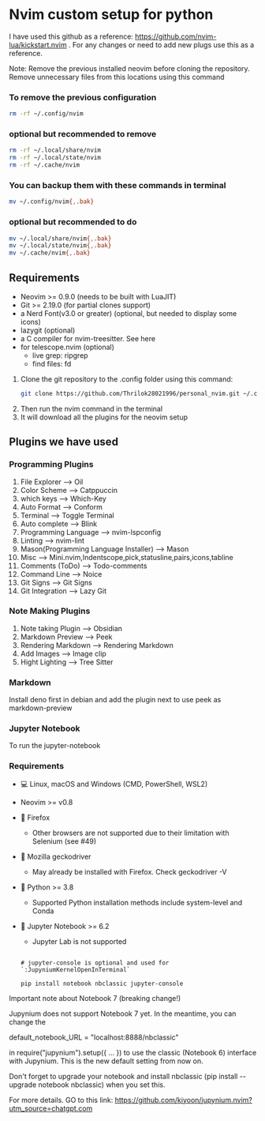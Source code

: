 # Nvim custom setup for python

I have used this github as a reference: https://github.com/nvim-lua/kickstart.nvim . For any changes or need to add new plugs use this as a reference.

Note: Remove the previous installed neovim before cloning the repository.
Remove unnecessary files from this locations using this command

### To remove the previous configuration

```bash
rm -rf ~/.config/nvim
```

### optional but recommended to remove

```bash
rm -rf ~/.local/share/nvim
rm -rf ~/.local/state/nvim
rm -rf ~/.cache/nvim
```

### You can backup them with these commands in terminal

```bash
mv ~/.config/nvim{,.bak}
```

### optional but recommended to do

```bash
mv ~/.local/share/nvim{,.bak}
mv ~/.local/state/nvim{,.bak}
mv ~/.cache/nvim{,.bak}
```

## Requirements

- Neovim >= 0.9.0 (needs to be built with LuaJIT)
- Git >= 2.19.0 (for partial clones support)
- a Nerd Font(v3.0 or greater) (optional, but needed to display some icons)
- lazygit (optional)
- a C compiler for nvim-treesitter. See here
- for telescope.nvim (optional)
  - live grep: ripgrep
  - find files: fd

1. Clone the git repository to the .config folder
   using this command:
   ```bash
   git clone https://github.com/Thrilok28021996/personal_nvim.git ~/.config/nvim
   ```
2. Then run the nvim command in the terminal
3. It will download all the plugins for the neovim setup

## Plugins we have used

### Programming Plugins

1. File Explorer --> Oil
2. Color Scheme --> Catppuccin
3. which keys --> Which-Key
4. Auto Format --> Conform
5. Terminal --> Toggle Terminal
6. Auto complete --> Blink
7. Programming Language --> nvim-lspconfig
8. Linting --> nvim-lint
9. Mason(Programming Language Installer) --> Mason
10. Misc --> Mini.nvim,Indentscope,pick,statusline,pairs,icons,tabline
11. Comments (ToDo) --> Todo-comments
12. Command Line --> Noice
13. Git Signs --> Git Signs
14. Git Integration --> Lazy Git

### Note Making Plugins

1. Note taking Plugin --> Obsidian
2. Markdown Preview --> Peek
3. Rendering Markdown --> Rendering Markdown
4. Add Images --> Image clip
5. Hight Lighting --> Tree Sitter

### Markdown

Install deno first in debian and add the plugin next to use peek as markdown-preview

### Jupyter Notebook

To run the jupyter-notebook

### Requirements

- 💻 Linux, macOS and Windows (CMD, PowerShell, WSL2)
- Neovim >= v0.8
- 🦊 Firefox

  - Other browsers are not supported due to their limitation with Selenium (see #49)

- 🦎 Mozilla geckodriver

  - May already be installed with Firefox. Check geckodriver -V

- 🐍 Python >= 3.8

  - Supported Python installation methods include system-level and Conda

- 📔 Jupyter Notebook >= 6.2

  - Jupyter Lab is not supported

  ```console

  # jupyter-console is optional and used for `:JupyniumKernelOpenInTerminal`

  pip install notebook nbclassic jupyter-console
  ```

Important note about Notebook 7 (breaking change!)

Jupynium does not support Notebook 7 yet. In the meantime, you can change the

default_notebook_URL = "localhost:8888/nbclassic"

in require("jupynium").setup({ ... }) to use the classic (Notebook 6) interface with Jupynium. This is the new default setting from now on.

Don't forget to upgrade your notebook and install nbclassic (pip install --upgrade notebook nbclassic) when you set this.

For more details. GO to this link: https://github.com/kiyoon/jupynium.nvim?utm_source=chatgpt.com
